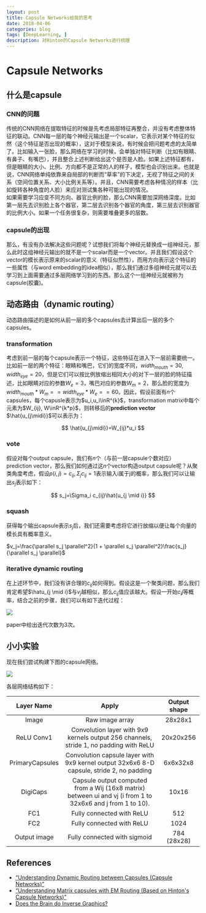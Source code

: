 ```yaml
---
layout: post
title: Capsule Networks给我的思考
date: 2018-04-06
categories: blog
tags: [DeepLearning, ]
description: 对Hinton的Capsule Networks进行梳理
---
```


# Capsule Networks

## 什么是capsule

### CNN的问题

传统的CNN网络在提取特征的时候是先考虑局部特征再整合，并没有考虑整体特征的联动。CNN每一层的每个神经元输出是一个scalar，它表示对某个特征的似然（这个特征是否出现的概率），这对于模型来说，有时候会把问题考虑的太简单了。比如输入一张脸，那么网络在学习的时候，会单独对特征判断（比如有眼睛、有鼻子、有嘴巴），并且整合上述判断给出这个是否是人脸。如果上述特征都有，但是眼睛的大小、比例、方向都不是正常的人的样子，模型也会识别出来。也就是说，CNN网络单纯依靠来自局部的判断而“草率”的下决定，无视了特征之间的关系（空间位置关系、大小比例关系等）。并且，CNN需要考虑各种情况的样本（比如旋转各种角度的人脸）来应对测试集各种可能出现的情况。  
如果需要学习应变不同方向、器官比例的脸，那么CNN需要加深网络深度。比如第一层先去识别脸上各个器官，第二层去识别各个器官的角度，第三层去识别器官的比例大小。如果一个任务很复杂，则需要堆叠更多的层数。

### capsule的出现

那么，有没有办法解决这些问题呢？试想我们将每个神经元替换成一组神经元，那么此时这组神经元输出的就不是一个scalar而是一个vector。并且我们假设这个vector的模长表示原来的scalar的意义（特征似然性），而用方向表示这个特征的一些属性（与word embedding的idea相似），那么我们通过多组神经元就可以去学习到上面需要通过多层网络学习到的东西。那么这个一组神经元就被称为capsule(胶囊)。

## 动态路由（dynamic routing）

动态路由描述的是如何从前一层的多个capsules去计算出后一层的多个capsules。

### transformation

考虑到前一层的每个capsule表示一个特征，这些特征在进入下一层前需要统一。比如前一层的两个特征：眼睛和嘴巴，它们的宽度不同，$width_{mouth}=30, width_{eye}=20$，但是它们可以按比例放缩出相同大小的对下一层的脸的特征描述，比如眼睛对应的参数$W_e=3$，嘴巴对应的参数$W_m=2$，那么脸的宽度为$width_{mouth}*W_m==width_{eye}*W_e==60$。因此，假设前面有$n$个capsules，每个capusle表示为$u_i,u_i\inR^{k}$，transformation matrix中每个元素为$W_{ij}, W\inR^{k*p}$，则转移后的**prediction vector** $\hat{u_{j\midi}}$可以表示为：  

$$
\hat{u_{j\midi}}=W_{ij}*u_i
$$

### vote

假设对每个output capsule，我们有$n$个（与前一层capsule个数对应）prediction vector，那么我们如何通过这$n$个vector构造output capsule呢？从聚类角度考虑，假设$p(i,j)=c_{ij}, \Sigma_{j}c_{ij}=1$表示输入i属于j的概率，那么我们可以让输出$s_j$表示如下：

$$
s_j=\Sigma_i c_{ij}\hat{u_{j \mid i}}
$$

### squash

获得每个输出capsule表示$s_j$后，我们还需要考虑将它进行放缩以便让每个向量的模长具有概率意义。

$v_j=\frac{\parallel s_j \parallel^2}{1 + \parallel s_j \parallel^2}\frac{s_j}{\parallel s_j \parallel}$

### iterative dynamic routing

在上述环节中，我们没有讲合理的$c_{ij}$如何得到。假设这是一个聚类问题，那么我们肯定希望$\hatu_{j \mid i}$与$v_j$越相似，那么$c_{ij}$值应该越大。假设一开始$c_ij$等概率，结合之前的步骤，我们可以有如下迭代过程：

![](https://jhui.github.io/assets/capsule/alg.jpg)

paper中给出迭代次数为3次。

## 小小实验

现在我们尝试构建下图的capsule网络。

![](https://jhui.github.io/assets/capsule/arch1.jpg)

各层网络结构如下：

Layer Name|Apply|Output shape
:-:|:-:|:-:
Image|Raw image array|28x28x1
ReLU Conv1|Convolution layer with 9x9 kernels output 256 channels, stride 1, no padding with ReLU|20x20x256
PrimaryCapsules|Convolution capsule layer with 9x9 kernel output 32x6x6 8-D capsule, stride 2, no padding|6x6x32x8
DigiCaps|Capsule output computed from a Wij (16x8 matrix) between ui and vj (i from 1 to 32x6x6 and j from 1 to 10).|10x16
FC1|Fully connected with ReLU|512
FC2|Fully connected with ReLU|1024
Output image|Fully connected with sigmoid|784 (28x28)


## References

* [“Understanding Dynamic Routing between Capsules (Capsule Networks)”](https://jhui.github.io/2017/11/03/Dynamic-Routing-Between-Capsules/)
* [“Understanding Matrix capsules with EM Routing (Based on Hinton's Capsule Networks)”](https://jhui.github.io/2017/11/14/Matrix-Capsules-with-EM-routing-Capsule-Network/)
* [Does the Brain do Inverse Graphics?](http://cseweb.ucsd.edu/~gary/cs200/s12/Hinton.pdf)